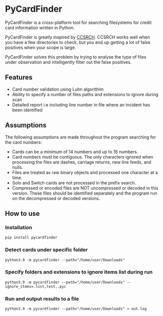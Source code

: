 # PyCardFinder

PyCardFinder is a cross-platform tool for searching filesystems for credit card information written in Python.

PyCardFinder is greatly inspired by [CCSRCH](https://github.com/adamcaudill/ccsrch). CCSRCH works well when you have a few directories to check, but you end up getting a lot of false positives when your scope is large.

PyCardFinder solves this problem by trying to analyse the type of files under observation and intelligently filter out the false positives.

## Features

- Card number validation using Luhn algorithim
- Ability to specify a number of files paths and extensions to ignore during scan
- Detailed report i.e including line number in file where an incident has been identified

## Assumptions

The following assumptions are made throughout the program searching for the card numbers:

- Cards can be a minimum of 14 numbers and up to 16 numbers.
- Card numbers must be contiguous. The only characters ignored when processing the files are dashes, carriage returns, new line feeds, and nulls.
- Files are treated as raw binary objects and processed one character at a time.
- Solo and Switch cards are not processed in the prefix search.
- Compressed or encoded files are NOT uncompressed or decoded in this version. These files should be identified separately and the program run on the decompressed or decoded versions.

## How to use

### Installation

    pip install pycardfinder

### Detect cards under specific folder

    python3.9 -m pycardfinder --path="/home/user/Downloads"


### Specify folders and extensions to ignore items list during run

    python3.9 -m pycardfinder --path="/home/user/Downloads" --ignore_items=.list,test,.pyc

### Run and output results to a file

    python3.9 -m pycardfinder --path="/home/user/Downloads" > out.log